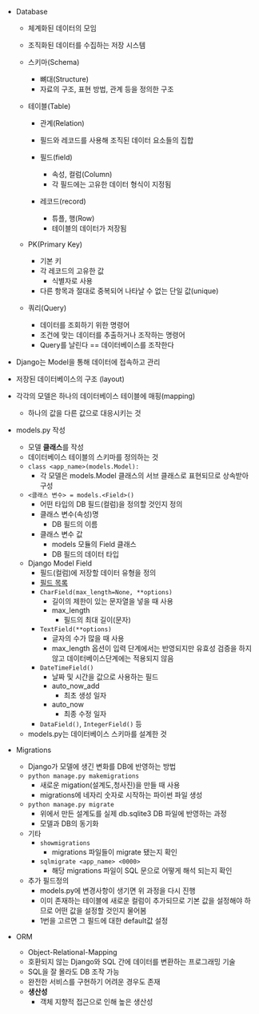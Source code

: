 - Database
    - 체계화된 데이터의 모임
    - 조직화된 데이터를 수집하는 저장 시스템

    - 스키마(Schema)
        - 뼈대(Structure)
        - 자료의 구조, 표현 방법, 관계 등을 정의한 구조

    - 테이블(Table)
        - 관계(Relation)
        - 필드와 레코드를 사용해 조직된 데이터 요소들의 집합

        - 필드(field)
            - 속성, 컬럼(Column)
            - 각 필드에는 고유한 데이터 형식이 지정됨

        - 레코드(record)
            - 튜플, 행(Row)
            - 테이블의 데이터가 저장됨

    - PK(Primary Key)
        - 기본 키
        - 각 레코드의 고유한 값
            - 식별자로 사용
        - 다른 항목과 절대로 중복되어 나타날 수 없는 단일 값(unique)

    - 쿼리(Query)
        - 데이터를 조회하기 위한 명령어
        - 조건에 맞는 데이터를 추출하거나 조작하는 명령어
        - Query를 날린다 == 데이터베이스를 조작한다

- Django는 Model을 통해 데이터에 접속하고 관리
- 저장된 데이터베이스의 구조 (layout)
- 각각의 모델은 하나의 데이터베이스 테이블에 매핑(mapping)
    - 하나의 값을 다른 값으로 대응시키는 것

- models.py 작성
    - 모델 **클래스**를 작성
    - 데이터베이스 테이블의 스키마를 정의하는 것
    - `class <app_name>(models.Model):`
        - 각 모델은 models.Model 클래스의 서브 클래스로 표현되므로 상속받아 구성
    - `<클래스 변수> = models.<Field>()`
        - 어떤 타입의 DB 필드(컬럼)을 정의할 것인지 정의
        - 클래스 변수(속성)명
            - DB 필드의 이름
        - 클래스 변수 값
            - models 모듈의 Field 클래스
            - DB 필드의 데이터 타입
    - Django Model Field
        - 필드(컬럼)에 저장할 데이터 유형을 정의
        - [필드 목록](https://docs.djangoproject.com/en/3.2/ref/models/fields/)
        - `CharField(max_length=None, **options)`
            - 길이의 제한이 있는 문자열을 넣을 때 사용
            - max_length
                - 필드의 최대 길이(문자)
        - `TextField(**options)`
            - 글자의 수가 많을 때 사용
            - max_length 옵션이 입력 단계에서는 반영되지만 유효성 검증을 하지 않고 데이터베이스단계에는 적용되지 않음
        - `DateTimeField()`
            - 날짜 및 시간을 값으로 사용하는 필드
            - auto_now_add
                - 최초 생성 일자
            - auto_now
                - 최종 수정 일자
        - `DataField()`, `IntegerField()` 등
    - models.py는 데이터베이스 스키마를 설계한 것

- Migrations
    - Django가 모델에 생긴 변화를 DB에 반영하는 방법
    - `python manage.py makemigrations`
        - 새로운 migation(설계도,청사진)을 만들 때 사용
        - migrations에 네자리 숫자로 시작하는 파이썬 파일 생성
    - `python manage.py migrate`
        - 위에서 만든 설계도를 실제 db.sqlite3 DB 파일에 반영하는 과정
        - 모델과 DB의 동기화
    - 기타
        - `showmigrations`
            - migrations 파일들이 migrate 됐는지 확인
        - `sqlmigrate <app_name> <0000>`
            - 해당 migrations 파일이 SQL 문으로 어떻게 해석 되는지 확인
    - 추가 필드정의
        - models.py에 변경사항이 생기면 위 과정을 다시 진행
        - 이미 존재하는 테이블에 새로운 컬럼이 추가되므로 기본 값을 설정해야 하므로 어떤 값을 설정할 것인지 물어봄
        - 1번을 고르면 그 필드에 대한 default값 설정

- ORM
    - Object-Relational-Mapping
    - 호환되지 않는 Django와 SQL 간에 데이터를 변환하는 프로그래밍 기술
    - SQL을 잘 몰라도 DB 조작 가능
    - 완전한 서비스를 구현하기 어려운 경우도 존재
    - **생산성**
        - 객체 지향적 접근으로 인해 높은 생산성